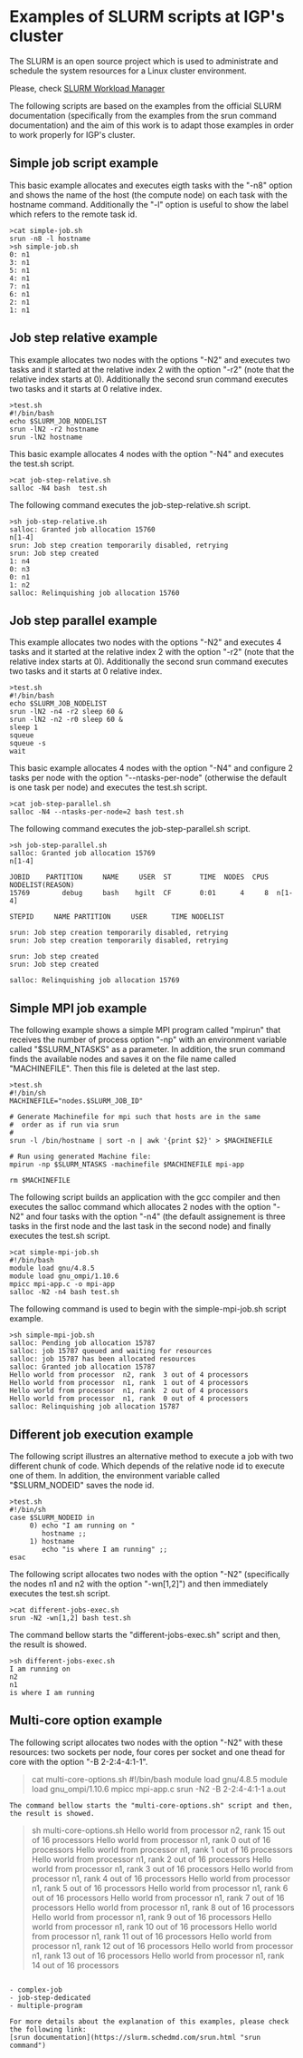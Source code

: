 # Examples of SLURM scripts at IGP's cluster

The SLURM is an open source project which is used to administrate and schedule the system resources for a Linux cluster environment. 

Please, check [SLURM Workload Manager](https://slurm.schedmd.com/ "SLURM Official Webpage")
 
The following scripts are based on the examples from the official SLURM documentation (specifically from the examples from the srun command documentation) and the aim of this
 work is to adapt those examples in order to work properly for IGP's cluster.

## Simple job script example
This basic example allocates and executes eigth tasks with the "-n8" option and shows the name of the host (the compute node) on each task with the hostname command. Additionally the "-l" option is useful to show the label which refers to the remote task id.
```
>cat simple-job.sh
srun -n8 -l hostname
>sh simple-job.sh
0: n1
3: n1
5: n1
4: n1
7: n1
6: n1
2: n1
1: n1
```

## Job step relative example
This example allocates two nodes with the options "-N2" and executes two tasks and it started at the relative index 2 with the option "-r2" (note that the relative index starts at 0).
Additionally the second srun command executes two tasks and it starts at 0 relative index.
```
>test.sh 
#!/bin/bash
echo $SLURM_JOB_NODELIST
srun -lN2 -r2 hostname
srun -lN2 hostname
```
This basic example allocates 4 nodes with the option "-N4" and executes the test.sh script.
```
>cat job-step-relative.sh
salloc -N4 bash  test.sh
```
The following command executes the job-step-relative.sh script.
```
>sh job-step-relative.sh 
salloc: Granted job allocation 15760
n[1-4]
srun: Job step creation temporarily disabled, retrying
srun: Job step created
1: n4
0: n3
0: n1
1: n2
salloc: Relinquishing job allocation 15760
```

## Job step parallel example
This example allocates two nodes with the options "-N2" and executes 4 tasks and it started at the relative index 2 with the option "-r2" (note that the relative index starts at 0).
Additionally the second srun command executes two tasks and it starts at 0 relative index.
```
>test.sh 
#!/bin/bash
echo $SLURM_JOB_NODELIST
srun -lN2 -n4 -r2 sleep 60 &
srun -lN2 -n2 -r0 sleep 60 &
sleep 1
squeue
squeue -s
wait
```
This basic example allocates 4 nodes with the option "-N4" and configure 2 tasks per node with the option "--ntasks-per-node" (otherwise the default is one task per node) and executes the test.sh script.
```
>cat job-step-parallel.sh
salloc -N4 --ntasks-per-node=2 bash test.sh
```
The following command executes the job-step-parallel.sh script.
```
>sh job-step-parallel.sh 
salloc: Granted job allocation 15769
n[1-4]

JOBID    PARTITION     NAME     USER  ST       TIME  NODES  CPUS  NODELIST(REASON)
15769        debug     bash    hgilt  CF       0:01      4     8  n[1-4]

STEPID     NAME PARTITION     USER      TIME NODELIST

srun: Job step creation temporarily disabled, retrying
srun: Job step creation temporarily disabled, retrying

srun: Job step created
srun: Job step created

salloc: Relinquishing job allocation 15769
```

## Simple MPI job example
The following example shows a simple MPI program called "mpirun" that receives the number of process option "-np" with an environment variable called "$SLURM_NTASKS" as a parameter. In addition, the srun command finds the available nodes and saves it on the file name called "MACHINEFILE". Then this file is deleted at the last step.
```
>test.sh 
#!/bin/sh
MACHINEFILE="nodes.$SLURM_JOB_ID"

# Generate Machinefile for mpi such that hosts are in the same
#  order as if run via srun
#
srun -l /bin/hostname | sort -n | awk '{print $2}' > $MACHINEFILE

# Run using generated Machine file:
mpirun -np $SLURM_NTASKS -machinefile $MACHINEFILE mpi-app

rm $MACHINEFILE
```
The following script builds an application with the gcc compiler and then executes the salloc command which allocates 2 nodes with the option "-N2" and four tasks with the option "-n4" (the default assignement is three tasks in the first node and the last task in the second node) and finally executes the test.sh script.
```
>cat simple-mpi-job.sh
#!/bin/bash
module load gnu/4.8.5
module load gnu_ompi/1.10.6
mpicc mpi-app.c -o mpi-app
salloc -N2 -n4 bash test.sh
```
The following command is used to begin with the simple-mpi-job.sh script example.
```
>sh simple-mpi-job.sh
salloc: Pending job allocation 15787
salloc: job 15787 queued and waiting for resources
salloc: job 15787 has been allocated resources
salloc: Granted job allocation 15787
Hello world from processor  n2, rank  3 out of 4 processors
Hello world from processor  n1, rank  1 out of 4 processors
Hello world from processor  n1, rank  2 out of 4 processors
Hello world from processor  n1, rank  0 out of 4 processors
salloc: Relinquishing job allocation 15787
```

## Different job execution example
The following script illustres an alternative method to execute a job with two different chunk of code. Which depends of the relative node id to execute one of them. In addition, the environment variable called "$SLURM_NODEID" saves the node id.
```
>test.sh 
#!/bin/sh
case $SLURM_NODEID in
     0) echo "I am running on "
        hostname ;;
     1) hostname
        echo "is where I am running" ;;
esac
```
The following script allocates two nodes with the option "-N2" (specifically the nodes n1 and n2 with the option "-wn[1,2]") and then immediately executes the test.sh script.
```
>cat different-jobs-exec.sh
srun -N2 -wn[1,2] bash test.sh
```
The command bellow starts the "different-jobs-exec.sh" script and then, the result is showed.
```
>sh different-jobs-exec.sh 
I am running on 
n2
n1
is where I am running
```
## Multi-core option example
The following script allocates two nodes with the option "-N2" with these resources: two sockets per node, four cores per socket and one thead for core with the option "-B 2-2:4-4:1-1".

>cat multi-core-options.sh 
#!/bin/bash
module load gnu/4.8.5
module load gnu_ompi/1.10.6
mpicc mpi-app.c
srun -N2 -B 2-2:4-4:1-1 a.out
```
The command bellow starts the "multi-core-options.sh" script and then, the result is showed.
```
>sh multi-core-options.sh 
Hello world from processor  n2, rank 15 out of 16 processors
Hello world from processor  n1, rank  0 out of 16 processors
Hello world from processor  n1, rank  1 out of 16 processors
Hello world from processor  n1, rank  2 out of 16 processors
Hello world from processor  n1, rank  3 out of 16 processors
Hello world from processor  n1, rank  4 out of 16 processors
Hello world from processor  n1, rank  5 out of 16 processors
Hello world from processor  n1, rank  6 out of 16 processors
Hello world from processor  n1, rank  7 out of 16 processors
Hello world from processor  n1, rank  8 out of 16 processors
Hello world from processor  n1, rank  9 out of 16 processors
Hello world from processor  n1, rank 10 out of 16 processors
Hello world from processor  n1, rank 11 out of 16 processors
Hello world from processor  n1, rank 12 out of 16 processors
Hello world from processor  n1, rank 13 out of 16 processors
Hello world from processor  n1, rank 14 out of 16 processors
```

- complex-job
- job-step-dedicated
- multiple-program

For more details about the explanation of this examples, please check the following link:
[srun documentation](https://slurm.schedmd.com/srun.html "srun command")
